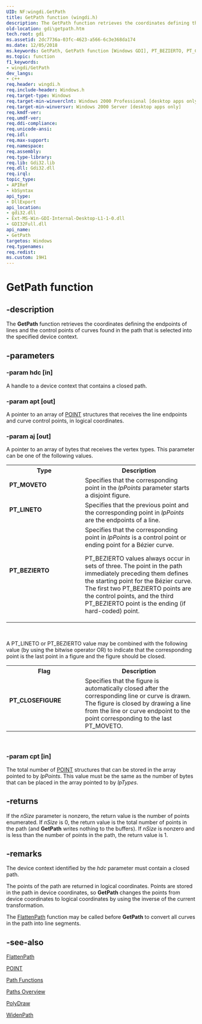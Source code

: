 ```yaml
---
UID: NF:wingdi.GetPath
title: GetPath function (wingdi.h)
description: The GetPath function retrieves the coordinates defining the endpoints of lines and the control points of curves found in the path that is selected into the specified device context.
old-location: gdi\getpath.htm
tech.root: gdi
ms.assetid: 2dc7736a-03fc-4623-a566-6c3e368da174
ms.date: 12/05/2018
ms.keywords: GetPath, GetPath function [Windows GDI], PT_BEZIERTO, PT_CLOSEFIGURE, PT_LINETO, PT_MOVETO, _win32_GetPath, gdi.getpath, wingdi/GetPath
ms.topic: function
f1_keywords:
- wingdi/GetPath
dev_langs:
- c++
req.header: wingdi.h
req.include-header: Windows.h
req.target-type: Windows
req.target-min-winverclnt: Windows 2000 Professional [desktop apps only]
req.target-min-winversvr: Windows 2000 Server [desktop apps only]
req.kmdf-ver: 
req.umdf-ver: 
req.ddi-compliance: 
req.unicode-ansi: 
req.idl: 
req.max-support: 
req.namespace: 
req.assembly: 
req.type-library: 
req.lib: Gdi32.lib
req.dll: Gdi32.dll
req.irql: 
topic_type:
- APIRef
- kbSyntax
api_type:
- DllExport
api_location:
- gdi32.dll
- Ext-MS-Win-GDI-Internal-Desktop-L1-1-0.dll
- GDI32Full.dll
api_name:
- GetPath
targetos: Windows
req.typenames: 
req.redist: 
ms.custom: 19H1
---
```


# GetPath function


## -description


The <b>GetPath</b> function retrieves the coordinates defining the endpoints of lines and the control points of curves found in the path that is selected into the specified device context.


## -parameters




### -param hdc [in]

A handle to a device context that contains a closed path.


### -param apt [out]

A pointer to an array of <a href="https://docs.microsoft.com/previous-versions/dd162805(v=vs.85)">POINT</a> structures that receives the line endpoints and curve control points, in logical coordinates.


### -param aj [out]

A pointer to an array of bytes that receives the vertex types. This parameter can be one of the following values.

<table>
<tr>
<th>Type</th>
<th>Description</th>
</tr>
<tr>
<td width="40%"><a id="PT_MOVETO"></a><a id="pt_moveto"></a><dl>
<dt><b>PT_MOVETO</b></dt>
</dl>
</td>
<td width="60%">
Specifies that the corresponding point in the <i>lpPoints</i> parameter starts a disjoint figure.

</td>
</tr>
<tr>
<td width="40%"><a id="PT_LINETO"></a><a id="pt_lineto"></a><dl>
<dt><b>PT_LINETO</b></dt>
</dl>
</td>
<td width="60%">
Specifies that the previous point and the corresponding point in <i>lpPoints</i> are the endpoints of a line.

</td>
</tr>
<tr>
<td width="40%"><a id="PT_BEZIERTO"></a><a id="pt_bezierto"></a><dl>
<dt><b>PT_BEZIERTO</b></dt>
</dl>
</td>
<td width="60%">
Specifies that the corresponding point in <i>lpPoints</i> is a control point or ending point for a Bézier curve.

PT_BEZIERTO values always occur in sets of three. The point in the path immediately preceding them defines the starting point for the Bézier curve. The first two PT_BEZIERTO points are the control points, and the third PT_BEZIERTO point is the ending (if hard-coded) point.

</td>
</tr>
</table>
 

A PT_LINETO or PT_BEZIERTO value may be combined with the following value (by using the bitwise operator OR) to indicate that the corresponding point is the last point in a figure and the figure should be closed.

<table>
<tr>
<th>Flag</th>
<th>Description</th>
</tr>
<tr>
<td width="40%"><a id="PT_CLOSEFIGURE"></a><a id="pt_closefigure"></a><dl>
<dt><b>PT_CLOSEFIGURE</b></dt>
</dl>
</td>
<td width="60%">
Specifies that the figure is automatically closed after the corresponding line or curve is drawn. The figure is closed by drawing a line from the line or curve endpoint to the point corresponding to the last PT_MOVETO.

</td>
</tr>
</table>
 


### -param cpt [in]

The total number of <a href="https://docs.microsoft.com/previous-versions/dd162805(v=vs.85)">POINT</a> structures that can be stored in the array pointed to by <i>lpPoints</i>. This value must be the same as the number of bytes that can be placed in the array pointed to by <i>lpTypes</i>.


## -returns



If the <i>nSize</i> parameter is nonzero, the return value is the number of points enumerated. If <i>nSize</i> is 0, the return value is the total number of points in the path (and <b>GetPath</b> writes nothing to the buffers). If <i>nSize</i> is nonzero and is less than the number of points in the path, the return value is 1.




## -remarks



The device context identified by the <i>hdc</i> parameter must contain a closed path.

The points of the path are returned in logical coordinates. Points are stored in the path in device coordinates, so <b>GetPath</b> changes the points from device coordinates to logical coordinates by using the inverse of the current transformation.

The <a href="https://docs.microsoft.com/windows/desktop/api/wingdi/nf-wingdi-flattenpath">FlattenPath</a> function may be called before <b>GetPath</b> to convert all curves in the path into line segments.




## -see-also




<a href="https://docs.microsoft.com/windows/desktop/api/wingdi/nf-wingdi-flattenpath">FlattenPath</a>



<a href="https://docs.microsoft.com/previous-versions/dd162805(v=vs.85)">POINT</a>



<a href="https://docs.microsoft.com/windows/desktop/gdi/path-functions">Path Functions</a>



<a href="https://docs.microsoft.com/windows/desktop/gdi/paths">Paths Overview</a>



<a href="https://docs.microsoft.com/windows/desktop/api/wingdi/nf-wingdi-polydraw">PolyDraw</a>



<a href="https://docs.microsoft.com/windows/desktop/api/wingdi/nf-wingdi-widenpath">WidenPath</a>
 

 


